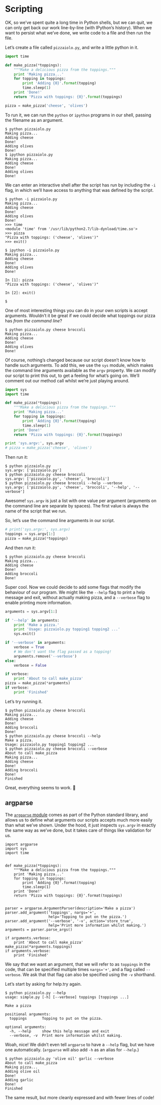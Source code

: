 # Scripting

OK, so we’ve spent quite a long time in Python shells, but we can quit, we can
only get back our work line-by-line (with IPython’s history). When we want to
persist what we’ve done, we write code to a file and then run the file.

Let’s create a file called `pizzaiolo.py`, and write a little python in it.

```python
import time

def make_pizza(*toppings):
    """Make a delicious pizza from the toppings."""
    print 'Making pizza...'
    for topping in toppings:
        print 'Adding {0}'.format(topping)
        time.sleep(1)
    print 'Done!'
    return 'Pizza with toppings: {0}'.format(toppings)

pizza = make_pizza('cheese', 'olives')
```

To run it, we can run the `python` or `ipython` programs in our shell, passing
the filename as an argument.

```shell
$ python pizzaiolo.py
Making pizza...
Adding cheese
Done!
Adding olives
Done!
$ ipython pizzaiolo.py
Making pizza...
Adding cheese
Done!
Adding olives
Done!
```

We can enter an interactive shell after the script has run by including the
`-i` flag, in which we’ll have access to anything that was defined by the
script.

```shell
$ python -i pizzaiolo.py
Making pizza...
Adding cheese
Done!
Adding olives
Done!
>>> time
<module 'time' from '/usr/lib/python2.7/lib-dynload/time.so'>
>>> pizza
"Pizza with toppings: ('cheese', 'olives')"
>>> exit()

$ ipython -i pizzaiolo.py
Making pizza...
Adding cheese
Done!
Adding olives
Done!

In [1]: pizza
"Pizza with toppings: ('cheese', 'olives')"

In [2]: exit()

$
```

One of most interesting things you can do in your own scripts is accept
arguments. Wouldn’t it be great if we could decide what toppings our pizza has
_from the command line_?

```shell
$ python pizzaiolo.py cheese broccoli
Making pizza...
Adding cheese
Done!
Adding olives
Done!
```

Of course, nothing’s changed because our script doesn’t know how to handle such
arguments. To add this, we use the `sys` module, which makes the command line
arguments available as the `argv` property. We can modify our script to print
this out, to get a feeling for what’s going on. We’ll comment out our method
call whilst we’re just playing around.

```python
import sys
import time

def make_pizza(*toppings):
    """Make a delicious pizza from the toppings."""
    print 'Making pizza...'
    for topping in toppings:
        print 'Adding {0}'.format(topping)
        time.sleep(1)
    print 'Done!'
    return 'Pizza with toppings: {0}'.format(toppings)

print 'sys.argv:', sys.argv
# pizza = make_pizza('cheese', 'olives')
```

Then run it:

```shell
$ python pizzaiolo.py
sys.argv: ['pizzaiolo.py']
$ python pizzaiolo.py cheese broccoli
sys.argv: ['pizzaiolo.py', 'cheese', 'broccoli']
$ python pizzaiolo.py cheese broccoli --help --verbose
sys.argv: ['pizzaiolo.py', 'cheese', 'broccoli', '--help', '--verbose']
```

Awesome! `sys.argv` is just a list with one value per argument (arguments on
the command line are separate by spaces). The first value is always the name of
the script that we run.

So, let’s use the command line arguments in our script.

```python
# print('sys.argv:', sys.argv)
toppings = sys.argv[1:]
pizza = make_pizza(*toppings)
```

And then run it:

```shell
$ python pizzaiolo.py cheese broccoli
Making pizza...
Adding cheese
Done!
Adding broccoli
Done!
```

Super cool. Now we could decide to add some flags that modify the behaviour of
our program. We might like the `--help` flag to print a help message and exit,
without actually making pizza, and a `--verbose` flag to enable printing more
information.

```python
arguments = sys.argv[1:]

if '--help' in arguments:
    print 'Make a pizza.'
    print 'Usage: pizzaiolo.py topping1 topping2 ...'
    sys.exit()

if '--verbose' in arguments:
    verbose = True
    # We don't want the flag passed as a topping!
    arguments.remove('--verbose')
else:
    verbose = False

if verbose:
    print 'About to call make_pizza'
pizza = make_pizza(*arguments)
if verbose:
    print 'Finished'
```

Let’s try running it.

```shell
$ python pizzaiolo.py cheese broccoli
Making pizza...
Adding cheese
Done!
Adding broccoli
Done!
$ python pizzaiolo.py cheese broccoli --help
Make a pizza.
Usage: pizzaiolo.py topping1 topping2 ...
$ python pizzaiolo.py cheese broccoli --verbose
About to call make_pizza
Making pizza...
Adding cheese
Done!
Adding broccoli
Done!
Finished
```

Great, everything seems to work. 🍕

## argparse

The [`argparse` module][argparse] comes as part of the Python standard library,
and allows us to define what arguments our scripts accepts much more easily
than what we’ve shown. Under the hood, it just inspects `sys.argv` in exactly
the same way as we’ve done, but it takes care of things like validation for us.

```
import argparse
import sys
import time


def make_pizza(*toppings):
    """Make a delicious pizza from the toppings."""
    print 'Making pizza...'
    for topping in toppings:
        print 'Adding {0}'.format(topping)
        time.sleep(1)
    print 'Done!'
    return 'Pizza with toppings: {0}'.format(toppings)


parser = argparse.ArgumentParser(description='Make a pizza')
parser.add_argument('toppings', nargs='+',
                    help='Topping to put on the pizza.')
parser.add_argument('--verbose', '-v', action='store_true',
                    help='Print more information whilst making.')
arguments = parser.parse_args()

if arguments.verbose:
    print 'About to call make_pizza'
make_pizza(*arguments.toppings)
if arguments.verbose:
    print 'Finished'
```

We say that we want an argument, that we will refer to as `toppings` in the
code, that can be specified multiple times `nargs='+'`, and a flag called
`--verbose`. We ask that that flag can also be specified using the `-v`
shorthand.

Let’s start by asking for help.try again.

```shell
$ python pizzaiolo.py --help
usage: simple.py [-h] [--verbose] toppings [toppings ...]

Make a pizza

positional arguments:
  toppings       Topping to put on the pizza.

optional arguments:
  -h, --help     show this help message and exit
  --verbose, -v  Print more information whilst making.
```

Woah, nice! We didn’t even tell `argparse` to have a `--help` flag, but we have
one automatically. (`argparse` will also add `-h` as an alias for `--help`.)

```shell
$ python pizzaiolo.py 'olive oil' garlic --verbose
About to call make_pizza
Making pizza...
Adding olive oil
Done!
Adding garlic
Done!
Finished
```

The same result, but more cleanly expressed and with fewer lines of code!

[argparse]: https://docs.python.org/2/library/argparse.html
